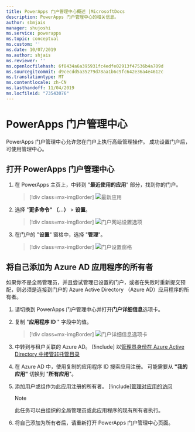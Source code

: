 ```yaml
---
title: PowerApps 门户管理中心概述 |MicrosoftDocs
description: PowerApps 门户管理中心的相关信息。
author: sbmjais
manager: shujoshi
ms.service: powerapps
ms.topic: conceptual
ms.custom: ''
ms.date: 10/07/2019
ms.author: shjais
ms.reviewer: ''
ms.openlocfilehash: 6f8434a6a395931fc4edfe02913f47536b4a709d
ms.sourcegitcommit: d9cecdd5a35279d78aa1b6c9fc642e36a4e4612c
ms.translationtype: MT
ms.contentlocale: zh-CN
ms.lasthandoff: 11/04/2019
ms.locfileid: "73543076"
---
```

# <a name="powerapps-portals-admin-center"></a>PowerApps 门户管理中心

PowerApps 门户管理中心允许您在门户上执行高级管理操作。 成功设置门户后，可使用管理中心。

## <a name="open-powerapps-portals-admin-center"></a>打开 PowerApps 门户管理中心

1. 在 PowerApps 主页上，中转到 "**最近使用的应用**" 部分，找到你的门户。

    > [!div class=mx-imgBorder]
    > ![最新应用](../media/recent-apps.png "最新应用")  

2. 选择 "**更多命令" （...）**  > **设置**。

    > [!div class=mx-imgBorder]
    > ![门户网站设置选项](../media/portal-settings-option.png "门户网站设置选项")

3. 在门户的 "**设置**" 窗格中，选择 "**管理**"。

    > [!div class=mx-imgBorder]
    > ![门户设置窗格](../media/portal-settings-admin.png "门户设置窗格")

## <a name="add-yourself-as-an-owner-of-the-azure-ad-application"></a>将自己添加为 Azure AD 应用程序的所有者

如果你不是全局管理员，并且尝试管理已设置的门户，或者在失败时重新提交预配，则必须是连接到门户的 Azure Active Directory （Azure AD）应用程序的所有者。

1. 请切换到 PowerApps 门户管理中心并打开**门户详细信息**选项卡。

2. 复制 "**应用程序 ID** " 字段中的值。

    > [!div class=mx-imgBorder]
    > ![门户详细信息选项卡](../media/portal-details-admin.png "门户详细信息选项卡")

3. 中转到与租户关联的 Azure AD。 [!include[](../../../includes/proc-more-information.md)] 以[管理员身份在 Azure Active Directory 中接管非托管目录](https://docs.microsoft.com/azure/active-directory/active-directory-manage-o365-subscription)

4. 在 Azure AD 中，使用复制的应用程序 ID 搜索应用注册。 可能需要从 **"我的应用"** 切换到 "**所有应用**"。

5. 添加用户或组作为此应用注册的所有者。 [!include[](../../../includes/proc-more-information.md)][管理对应用的访问](https://docs.microsoft.com/azure/active-directory/active-directory-managing-access-to-apps)

    > [!Note]
    > 此任务可以由组织的全局管理员或此应用程序的现有所有者执行。

6. 将自己添加为所有者后，请重新打开 PowerApps 门户管理中心页面。
